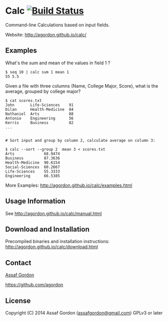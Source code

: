 # Calc  [![Build Status](https://travis-ci.org/agordon/calc.png?branch=master)](https://travis-ci.org/agordon/calc)

Command-line Calculations based on input fields.

Website: <http://agordon.github.io/calc/>



## Examples

What's the sum and mean of the values in field 1 ?

    $ seq 10 | calc sum 1 mean 1
    55 5.5

Given a file with three columns (Name, College Major, Score),
what is the average, grouped by college major?

    $ cat scores.txt
    John       Life-Sciences    91
    Dilan      Health-Medicine  84
    Nathaniel  Arts             88
    Antonio    Engineering      56
    Kerris     Business         82
    ...


    # Sort input and group by column 2, calculate average on column 3:

    $ calc --sort --group 2  mean 3 < scores.txt
    Arts             68.9474
    Business         87.3636
    Health-Medicine  90.6154
    Social-Sciences  60.2667
    Life-Sciences    55.3333
    Engineering      66.5385

More Examples: <http://agordon.github.io/calc/examples.html>


## Usage Information

See <http://agordon.github.io/calc/manual.html>


## Download and Installation

Precompiled binaries and installation instructions:
<http://agordon.github.io/calc/download.html>



## Contact

[Assaf Gordon](assafgordon@gmail.com)

<https://github.com/agordon>



## License

Copyright (C) 2014 Assaf Gordon (assafgordon@gmail.com)
GPLv3 or later
